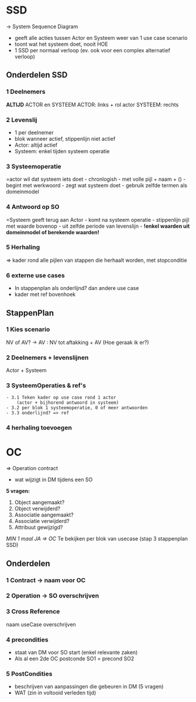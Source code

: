 # SSD
-> System Sequence Diagram
- geeft alle acties tussen Actor en Systeem weer van 1 use case scenario
- toont wat het systeem doet, nooit HOE
- 1 SSD per normaal verloop (ev. ook voor een complex alternatief verloop)

## Onderdelen SSD
### 1 Deelnemers
__ALTIJD__ ACTOR en SYSTEEM
ACTOR: links + rol actor
SYSTEEM: rechts

### 2 Levenslij
- 1 per deelnemer
- blok wanneer actief, stippenlijn niet actief
- Actor: altijd actief
- Systeem: enkel tijden systeem operatie

### 3 Systeemoperatie
=actor wil dat systeem iets doet
    - chronlogish
    - met volle pijl + naam + (<parameters>)
        - begint met werkwoord
        - zegt wat systeem doet
        - gebruik zelfde termen als domeinmodel

### 4 Antwoord op SO
=Systeem geeft terug aan Actor
    - komt na systeem operatie
    - stippenlijn pijl met waarde bovenop
    - uit zelfde periode van levenslijn
    - __!enkel waarden uit domeinmodel of berekende waarden!__

### 5 Herhaling
=> kader rond alle pijlen van stappen die herhaalt worden, met stopconditie

### 6 externe use cases
- In stappenplan als onderlijnd? dan andere use case
- kader met ref bovenhoek


## StappenPlan
### 1 Kies scenario
NV of AV?
-> AV : NV tot aftakking + AV (Hoe geraak ik er?)
### 2 Deelnemers + levenslijnen
Actor + Systeem
### 3 SysteemOperaties & ref's
    - 3.1 Teken kader op use case rond 1 actor
        (actor + bijhorend antwoord in systeem)
    - 3.2 per blok 1 systeemoperatie, 0 of meer antwoorden
    - 3.3 onderlijnd? => ref
### 4 herhaling toevoegen

# OC
=> Operation contract
- wat wijzigt in DM tijdens een SO

__5 vragen:__
1. Object aangemaakt?
2. Object verwijderd?
3. Associatie aangemaakt?
4. Associatie verwijderd?
5. Attribuut gewijzigd?

_MIN 1 maal JA => OC_
Te bekijken per blok van usecase (stap 3 stappenplan SSD)


## Onderdelen
### 1 Contract -> naam voor OC
### 2 Operation -> SO overschrijven
### 3 Cross Reference
naam useCase overschrijven
### 4 precondities
- staat van DM voor SO start (enkel relevante zaken)
- Als al een 2de OC postconde SO1 = precond SO2
### 5 PostCondities
- beschrijven van aanpassingen die gebeuren in DM (5 vragen)
- WAT (zin in voltooid verleden tijd)


